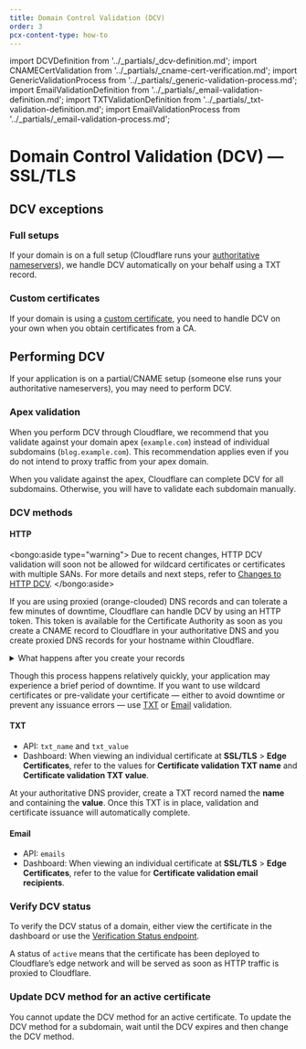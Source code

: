 ```yaml
---
title: Domain Control Validation (DCV)
order: 3
pcx-content-type: how-to
---
```


import DCVDefinition from '../_partials/_dcv-definition.md';
import CNAMECertValidation from '../_partials/_cname-cert-verification.md';
import GenericValidationProcess from '../_partials/_generic-validation-process.md';
import EmailValidationDefinition from '../_partials/_email-validation-definition.md';
import TXTValidationDefinition from '../_partials/_txt-validation-definition.md';
import EmailValidationProcess from '../_partials/_email-validation-process.md';

# Domain Control Validation (DCV) — SSL/TLS

<DCVDefinition />

## DCV exceptions

### Full setups

If your domain is on a full setup (Cloudflare runs your [authoritative nameservers](https://developers.cloudflare.com/fundamentals/glossary#nameserver)), we handle DCV automatically on your behalf using a TXT record.

### Custom certificates

If your domain is using a [custom certificate](../custom-certificates), you need to handle DCV on your own when you obtain certificates from a CA.

## Performing DCV

If your application is on a partial/CNAME setup (someone else runs your authoritative nameservers), you may need to perform DCV.

### Apex validation

When you perform DCV through Cloudflare, we recommend that you validate against your domain apex (`example.com`) instead of individual subdomains (`blog.example.com`). This recommendation applies even if you do not intend to proxy traffic from your apex domain.

When you validate against the apex, Cloudflare can complete DCV for all subdomains. Otherwise, you will have to validate each subdomain manually.

### DCV methods

#### HTTP

<bongo:aside type="warning">
Due to recent changes, HTTP DCV validation will soon not be allowed for wildcard certificates or certificates with multiple SANs. For more details and next steps, refer to [Changes to HTTP DCV](/ssl-tls/dcv-update).
</bongo:aside>

If you are using proxied (orange-clouded) DNS records and can tolerate a few minutes of downtime, Cloudflare can handle DCV by using an HTTP token. This token is available for the Certificate Authority as soon as you create a CNAME record to Cloudflare in your authoritative DNS and you create proxied DNS records for your hostname within Cloudflare.

<details>
<summary>What happens after you create your records</summary>
<div>

<CNAMECertValidation />

</div>

</details>

Though this process happens relatively quickly, your application may experience a brief period of downtime. If you want to use wildcard certificates or pre-validate your certificate — either to avoid downtime or prevent any issuance errors — use [TXT](#txt) or [Email](#email) validation.

#### TXT

<TXTValidationDefinition />

<GenericProcess />

- API: `txt_name` and `txt_value`
- Dashboard: When viewing an individual certificate at **SSL/TLS** > **Edge Certificates**, refer to the values for **Certificate validation TXT name** and **Certificate validation TXT value**.

At your authoritative DNS provider, create a TXT record named the **name** and containing the **value**. Once this TXT is in place, validation and certificate issuance will automatically complete.

#### Email

<EmailValidationDefinition />

<GenericValidationProcess />

- API: `emails`
- Dashboard: When viewing an individual certificate at **SSL/TLS** > **Edge Certificates**, refer to the value for **Certificate validation email recipients**.

<EmailValidationProcess />

### Verify DCV status

To verify the DCV status of a domain, either view the certificate in the dashboard or use the [Verification Status endpoint](https://api.cloudflare.com/#ssl-verification-ssl-verification-details).

A status of `active` means that the certificate has been deployed to Cloudflare’s edge network and will be served as soon as HTTP traffic is proxied to Cloudflare.

### Update DCV method for an active certificate

You cannot update the DCV method for an active certificate. To update the DCV method for a subdomain, wait until the DCV expires and then change the DCV method.
